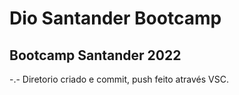 # Dio Santander Bootcamp

## Bootcamp Santander 2022

-.- Diretorio criado e commit, push feito através VSC.
